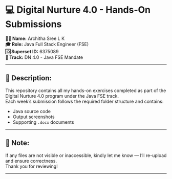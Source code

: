 # 💻 Digital Nurture 4.0 - Hands-On Submissions

**👩‍💻 Name:** Architha Sree L K  
**🎓 Role:** Java Full Stack Engineer (FSE)  
**🆔 Superset ID:** 6375089  
**🚀 Track:** DN 4.0 - Java FSE Mandate  

---


## 📝 Description:
This repository contains all my hands-on exercises completed as part of the Digital Nurture 4.0 program under the Java FSE track.  
Each week’s submission follows the required folder structure and contains:
- Java source code
- Output screenshots
- Supporting `.docx` documents

---

## 📌 Note:
If any files are not visible or inaccessible, kindly let me know — I’ll re-upload and ensure correctness.  
Thank you for reviewing!

---


